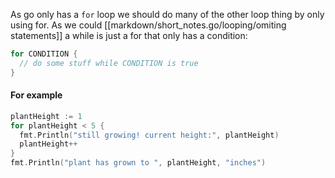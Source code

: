 As go only has a `for` loop we should do many of the other loop thing by only using for. As we could [[markdown/short_notes.go/looping/omiting statements]] a while is just a for that only has a condition:
```go
for CONDITION {
  // do some stuff while CONDITION is true
}
``` 
#### For example
```go
plantHeight := 1
for plantHeight < 5 {
  fmt.Println("still growing! current height:", plantHeight)
  plantHeight++
}
fmt.Println("plant has grown to ", plantHeight, "inches")
```